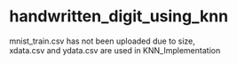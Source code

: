 # handwritten_digit_using_knn
mnist_train.csv has not been uploaded due to size,          
xdata.csv and ydata.csv are used in KNN_Implementation
